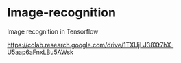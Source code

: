 # Image-recognition
Image recognition in Tensorflow 

https://colab.research.google.com/drive/1TXUjLJ38Xt7hX-U5aap6aFnxLBu5AWsk
